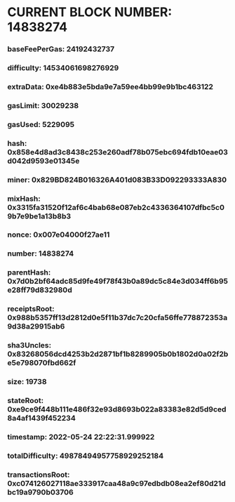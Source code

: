 # CURRENT BLOCK NUMBER: 14838274

### baseFeePerGas: 24192432737
### difficulty: 14534061698276929
### extraData: 0xe4b883e5bda9e7a59ee4bb99e9b1bc463122
### gasLimit: 30029238
### gasUsed: 5229095
### hash: 0x858e4d8ad3c8438c253e260adf78b075ebc694fdb10eae03d042d9593e01345e
### miner: 0x829BD824B016326A401d083B33D092293333A830
### mixHash: 0x3315fa31520f12af6c4bab68e087eb2c4336364107dfbc5c09b7e9be1a13b8b3
### nonce: 0x007e04000f27ae11
### number: 14838274
### parentHash: 0x7d0b2bf64adc85d9fe49f78f43b0a89dc5c84e3d034ff6b95e28ff79d832980d
### receiptsRoot: 0x988b5357ff13d2812d0e5f11b37dc7c20cfa56ffe778872353a9d38a29915ab6
### sha3Uncles: 0x83268056dcd4253b2d2871bf1b8289905b0b1802d0a02f2be5e798070fbd662f
### size: 19738
### stateRoot: 0xe9ce9f448b111e486f32e93d8693b022a83383e82d5d9ced8a4af1439f452234
### timestamp: 2022-05-24 22:22:31.999922
### totalDifficulty: 49878494957758929252184
### transactionsRoot: 0xc074126027118ae333917caa48a9c97edbdb08ea2ef80d21dbc19a9790b03706
